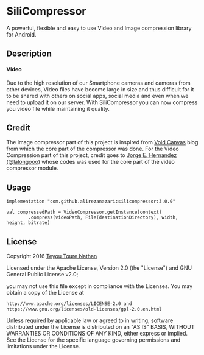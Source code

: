# SiliCompressor
A powerful, flexible and easy to use Video and Image compression library for Android.


Description
--------
#### Video
Due to the high resolution of our Smartphone cameras and cameras from other devices, Video files have become large in size and thus difficult for it to be shared with others on social apps, social media and even when we need to upload it on our server. With SiliCompressor you can now compress you video file while maintaining it quality.

Credit
--------
The image compressor part of this project is inspired from [Void Canvas] blog from which the core part of the compressor was done.
For the Video Compression part of this project, credit goes to [Jorge E. Hernandez (@lalongooo)] whose codes was used for the core part of the video compressor module.

Usage
--------
```
implementation "com.github.alirezanazari:silicompressor:3.0.0"
```

```
val compressedPath = VideoCompressor.getInstance(context)
        .compress(videoPath, File(destinationDirectory), width, height, bitrate)
```

License
--------
Copyright 2016 [Teyou Toure Nathan][toure]

Licensed under the Apache License, Version 2.0 (the "License") and GNU General Public License v2.0;

you may not use this file except in compliance with the Licenses.
You may obtain a copy of the License at

    http://www.apache.org/licenses/LICENSE-2.0 and https://www.gnu.org/licenses/old-licenses/gpl-2.0.en.html

Unless required by applicable law or agreed to in writing, software
distributed under the License is distributed on an "AS IS" BASIS,
WITHOUT WARRANTIES OR CONDITIONS OF ANY KIND, either express or implied.
See the License for the specific language governing permissions and
limitations under the License.


[snap]:  https://oss.sonatype.org/content/repositories/snapshots
[toure]:  https://www.linkedin.com/in/toure-nathan/
[Void Canvas]: http://voidcanvas.com/whatsapp-like-image-compression-in-android/
[Jorge E. Hernandez (@lalongooo)]: https://github.com/lalongooo
